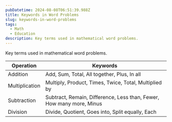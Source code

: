 ```yaml
---
pubDatetime: 2024-08-08T06:51:39.988Z
title: Keywords in Word Problems
slug: keywords-in-word-problems
tags:
  - Math
  - Education
description: Key terms used in mathematical word problems.
---
```


Key terms used in mathematical word problems.

| Operation      | Keywords                                                             |
| -------------- | -------------------------------------------------------------------- |
| Addition       | Add, Sum, Total, All together, Plus, In all                          |
| Multiplication | Multiply, Product, Times, Twice, Total, Multiplied by                |
| Subtraction    | Subtract, Remain, Difference, Less than, Fewer, How many more, Minus |
| Division       | Divide, Quotient, Goes into, Split equally, Each                     |
